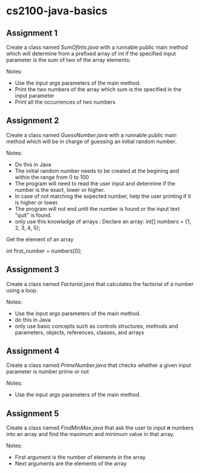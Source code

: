 # cs2100-java-basics


## Assignment 1

Create a class named _SumOfInts.java_ with a runnable public main method which will determine from a prefixed array of int if the specified input parameter is the sum of two of the array elements:

Notes:
- Use the input _args_ parameters of the main method.
- Print the two numbers of the array which sum is the specified in the input parameter
- Print all the occurrences of two numbers


## Assignment 2

Create a class named _GuessNumber.java_ with a runnable public main method which will be in charge of guessing an initial random number.

Notes:
- Do this in Java
- The initial random number needs to be created at the begining and within the range from 0 to 100
- The program will need to read the user input and determine if the number is the exact, lower or higher.
- In case of not matching the expected number, help the user printing if it is higher or lower.
- The program will not end until the number is found or the input text "quit" is found. 
- only use this knowladge of arrays : 
Declare an array: 
int[] numbers = {1, 2, 3, 4, 5};

Get the element of an array

int first_number = numbers[0]; 


## Assignment 3

Create a class named _Factorial.java_ that calculates the factorial of a number using a loop.

Notes:
- Use the input _args_ parameters of the main method.
- do this in Java 
- only use basic concepts such as controls structures, methods and parameters, objects, references, classes, and arrays



## Assignment 4


Create a class named _PrimeNumber.java_ that checks whether a given input parameter is number prime or not

Notes:
- Use the input _args_ parameters of the main method.

## Assignment 5

Create a class named _FindMinMax.java_ that ask the user to input **n** numbers into an array and find the maximum and minimum value in that array.

Notes:
- First argument is the number of elements in the array
- Next arguments are the elements of the array

